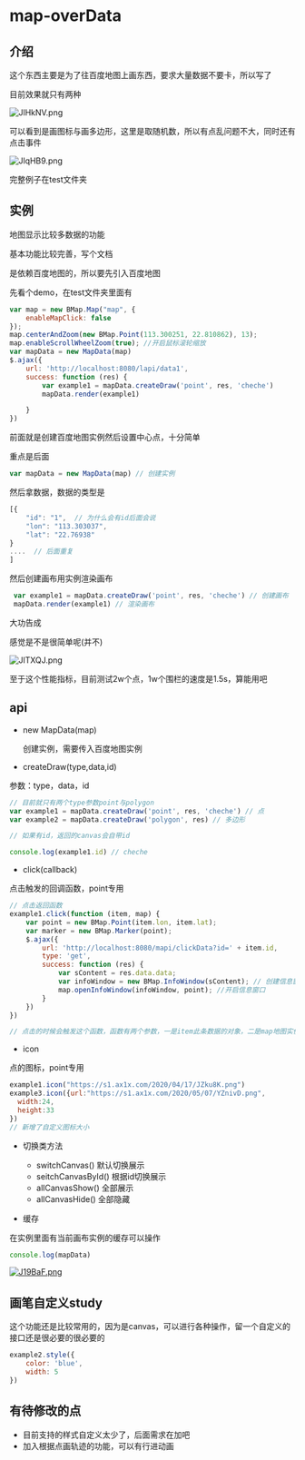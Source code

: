 # map-overData

## 介绍

这个东西主要是为了往百度地图上画东西，要求大量数据不要卡，所以写了

目前效果就只有两种

![JlHkNV.png](http://zezeze-note.oss-cn-hongkong.aliyuncs.com/%E7%AC%94%E8%AE%B0%E6%88%AA%E5%9B%BE/JlTXQJ.png?OSSAccessKeyId=LTAI4GCeVHegRoadhkK6mc12&Expires=1588156491&Signature=yDUpom6NpxH3X7xLFMN%2BGzBPiWY%3D)

可以看到是画图标与画多边形，这里是取随机数，所以有点乱问题不大，同时还有点击事件

![JlqHB9.png](http://zezeze-note.oss-cn-hongkong.aliyuncs.com/%E7%AC%94%E8%AE%B0%E6%88%AA%E5%9B%BE/JlqHB9.png?OSSAccessKeyId=LTAI4GCeVHegRoadhkK6mc12&Expires=1588156518&Signature=emY%2B%2Fui8sbF7NaHn7IYDAQVAi4c%3D)

完整例子在test文件夹

## 实例

 地图显示比较多数据的功能

 基本功能比较完善，写个文档

是依赖百度地图的，所以要先引入百度地图

先看个demo，在test文件夹里面有

```javascript
var map = new BMap.Map("map", {
    enableMapClick: false
}); 
map.centerAndZoom(new BMap.Point(113.300251, 22.810862), 13);
map.enableScrollWheelZoom(true); //开启鼠标滚轮缩放
var mapData = new MapData(map)
$.ajax({
    url: 'http://localhost:8080/lapi/data1',
    success: function (res) {
        var example1 = mapData.createDraw('point', res, 'cheche')
        mapData.render(example1)

    }
})
```

前面就是创建百度地图实例然后设置中心点，十分简单

重点是后面

```javascript
var mapData = new MapData(map) // 创建实例
```

然后拿数据，数据的类型是

```javascript
[{
    "id": "1",  // 为什么会有id后面会说
    "lon": "113.303037",
    "lat": "22.76938"
}
....  // 后面重复
]
```

然后创建画布用实例渲染画布

```javascript
 var example1 = mapData.createDraw('point', res, 'cheche') // 创建画布
 mapData.render(example1) // 渲染画布
```

大功告成

感觉是不是很简单呢(并不)

![JlTXQJ.png](http://zezeze-note.oss-cn-hongkong.aliyuncs.com/%E7%AC%94%E8%AE%B0%E6%88%AA%E5%9B%BE/JlHP7q.png?OSSAccessKeyId=LTAI4GCeVHegRoadhkK6mc12&Expires=1588156596&Signature=BB1E%2F9PTSonY05roUPBvkImavYM%3D)

至于这个性能指标，目前测试2w个点，1w个围栏的速度是1.5s，算能用吧

## api

- new MapData(map)  

  创建实例，需要传入百度地图实例

- createDraw(type,data,id)

参数：type，data，id

```javascript
// 目前就只有两个type参数point与polygon
var example1 = mapData.createDraw('point', res, 'cheche') // 点
var example2 = mapData.createDraw('polygon', res) // 多边形

// 如果有id，返回的canvas会自带id

console.log(example1.id) // cheche
```

- click(callback)

点击触发的回调函数，point专用

```javascript
// 点击返回函数
example1.click(function (item, map) {
    var point = new BMap.Point(item.lon, item.lat);
    var marker = new BMap.Marker(point);
    $.ajax({
        url: 'http://localhost:8080/mapi/clickData?id=' + item.id,
        type: 'get',
        success: function (res) {
            var sContent = res.data.data;
            var infoWindow = new BMap.InfoWindow(sContent); // 创建信息窗口对象
            map.openInfoWindow(infoWindow, point); //开启信息窗口
        }
    })
})

// 点击的时候会触发这个函数，函数有两个参数，一是item此条数据的对象，二是map地图实例，前面为什么要id呢，就是为了触发事件哒
```

- icon

点的图标，point专用

```javascript
example1.icon("https://s1.ax1x.com/2020/04/17/JZku8K.png")
example3.icon({url:"https://s1.ax1x.com/2020/05/07/YZnivD.png",
  width:24,
  height:33      
})
// 新增了自定义图标大小
```

- 切换类方法
  - switchCanvas()  默认切换展示
  - seitchCanvasById()  根据id切换展示
  - allCanvasShow()  全部展示
  - allCanvasHide()  全部隐藏

- 缓存

在实例里面有当前画布实例的缓存可以操作

```javascript
console.log(mapData)
```

[![J19BaF.png](http://zezeze-note.oss-cn-hongkong.aliyuncs.com/%E7%AC%94%E8%AE%B0%E6%88%AA%E5%9B%BE/J19BaF.png?OSSAccessKeyId=LTAI4GCeVHegRoadhkK6mc12&Expires=1588156647&Signature=gvnyc9Wq4PHeCkLFHnYwPc0Xmio%3D)](https://imgchr.com/i/J19BaF)

## 画笔自定义study

这个功能还是比较常用的，因为是canvas，可以进行各种操作，留一个自定义的接口还是很必要的很必要的

```javascript
example2.style({
    color: 'blue',
    width: 5
})
```
## 有待修改的点
- 目前支持的样式自定义太少了，后面需求在加吧
- 加入根据点画轨迹的功能，可以有行进动画


